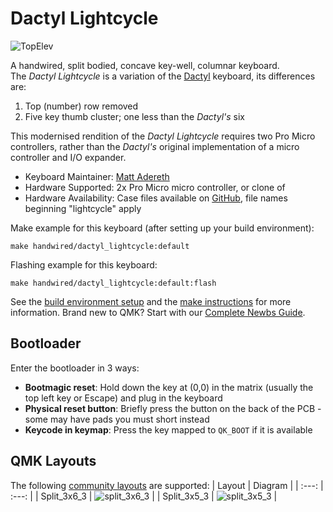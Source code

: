 # Dactyl Lightcycle

![TopElev](https://i.imgur.com/MwPhTrCh.jpg)

A handwired, split bodied, concave key-well, columnar keyboard.  
The *Dactyl Lightcycle* is a variation of the [Dactyl](/keyboards/handwired/dactyl/) keyboard, its differences are:
1. Top (number) row removed
2. Five key thumb cluster; one less than the *Dactyl's* six

This modernised rendition of the *Dactyl Lightcycle* requires two Pro Micro controllers, rather than the *Dactyl's* original implementation of a micro controller and I/O expander.

* Keyboard Maintainer: [Matt Adereth](https://github.com/adereth/)
* Hardware Supported: 2x Pro Micro micro controller, or clone of
* Hardware Availability: Case files available on [GitHub](https://github.com/adereth/dactyl-keyboard), file names beginning "lightcycle" apply

Make example for this keyboard (after setting up your build environment):

    make handwired/dactyl_lightcycle:default

Flashing example for this keyboard:

    make handwired/dactyl_lightcycle:default:flash

See the [build environment setup](https://docs.qmk.fm/#/getting_started_build_tools) and the [make instructions](https://docs.qmk.fm/#/getting_started_make_guide) for more information. Brand new to QMK? Start with our [Complete Newbs Guide](https://docs.qmk.fm/#/newbs).

## Bootloader

Enter the bootloader in 3 ways:

* **Bootmagic reset**: Hold down the key at (0,0) in the matrix (usually the top left key or Escape) and plug in the keyboard
* **Physical reset button**: Briefly press the button on the back of the PCB - some may have pads you must short instead
* **Keycode in keymap**: Press the key mapped to `QK_BOOT` if it is available

## QMK Layouts

The following [community layouts](/layouts/) are supported:
| Layout | Diagram |
| :---: | :---: |
| Split_3x6_3 | ![split_3x6_3](https://i.imgur.com/xBVDsqE.jpg) |
| Split_3x5_3 | ![split_3x5_3](https://i.imgur.com/nc0dbH1.jpg) |
